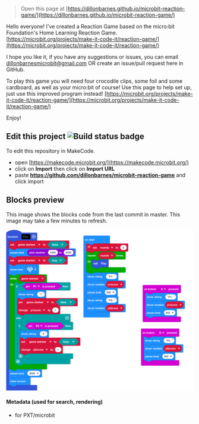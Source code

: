 
> Open this page at [https://dillonbarnes.github.io/microbit-reaction-game/](https://dillonbarnes.github.io/microbit-reaction-game/)

Hello everyone! I've created a Reaction Game based on the micro:bit Foundation's Home Learning Reaction Game.
[https://microbit.org/projects/make-it-code-it/reaction-game/](https://microbit.org/projects/make-it-code-it/reaction-game/)

I hope you like it, if you have any suggestions or issues, you can email dillonbarnesmicrobit@gmail.com OR create an issue/pull request here in GitHub.

To play this game you will need four crocodile clips, some foil and some cardboard, as well as your micro:bit of course!
Use this page to help set up, just use this improved program instead!
[https://microbit.org/projects/make-it-code-it/reaction-game/](https://microbit.org/projects/make-it-code-it/reaction-game/)

Enjoy!

## Edit this project ![Build status badge](https://github.com/dillonbarnes/microbit-reaction-game/workflows/MakeCode/badge.svg)

To edit this repository in MakeCode.

* open [https://makecode.microbit.org/](https://makecode.microbit.org/)
* click on **Import** then click on **Import URL**
* paste **https://github.com/dillonbarnes/microbit-reaction-game** and click import

## Blocks preview

This image shows the blocks code from the last commit in master.
This image may take a few minutes to refresh.

![A rendered view of the blocks](https://github.com/dillonbarnes/microbit-reaction-game/raw/master/.github/makecode/blocks.png)

#### Metadata (used for search, rendering)

* for PXT/microbit
<script src="https://makecode.com/gh-pages-embed.js"></script><script>makeCodeRender("{{ site.makecode.home_url }}", "{{ site.github.owner_name }}/{{ site.github.repository_name }}");</script>
